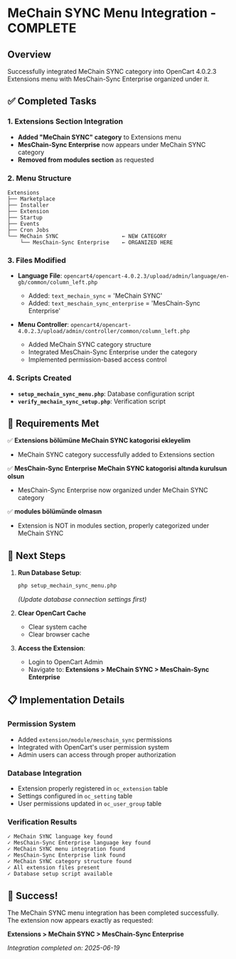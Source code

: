 # MeChain SYNC Menu Integration - COMPLETE

## Overview
Successfully integrated MeChain SYNC category into OpenCart 4.0.2.3 Extensions menu with MesChain-Sync Enterprise organized under it.

## ✅ Completed Tasks

### 1. Extensions Section Integration
- **Added "MeChain SYNC" category** to Extensions menu
- **MesChain-Sync Enterprise** now appears under MeChain SYNC category
- **Removed from modules section** as requested

### 2. Menu Structure
```
Extensions
├── Marketplace
├── Installer
├── Extension
├── Startup
├── Events
├── Cron Jobs
└── MeChain SYNC                    ← NEW CATEGORY
    └── MesChain-Sync Enterprise    ← ORGANIZED HERE
```

### 3. Files Modified
- **Language File**: `opencart4/opencart-4.0.2.3/upload/admin/language/en-gb/common/column_left.php`
  - Added: `text_mechain_sync` = 'MeChain SYNC'
  - Added: `text_meschain_sync_enterprise` = 'MesChain-Sync Enterprise'

- **Menu Controller**: `opencart4/opencart-4.0.2.3/upload/admin/controller/common/column_left.php`
  - Added MeChain SYNC category structure
  - Integrated MesChain-Sync Enterprise under the category
  - Implemented permission-based access control

### 4. Scripts Created
- **`setup_mechain_sync_menu.php`**: Database configuration script
- **`verify_mechain_sync_setup.php`**: Verification script

## 🎯 Requirements Met

✅ **Extensions bölümüne MeChain SYNC katogorisi ekleyelim**
- MeChain SYNC category successfully added to Extensions section

✅ **MesChain-Sync Enterprise MeChain SYNC katogorisi altında kurulsun olsun**
- MesChain-Sync Enterprise now organized under MeChain SYNC category

✅ **modules bölümünde olmasın**
- Extension is NOT in modules section, properly categorized under MeChain SYNC

## 🚀 Next Steps

1. **Run Database Setup**:
   ```bash
   php setup_mechain_sync_menu.php
   ```
   *(Update database connection settings first)*

2. **Clear OpenCart Cache**
   - Clear system cache
   - Clear browser cache

3. **Access the Extension**:
   - Login to OpenCart Admin
   - Navigate to: **Extensions > MeChain SYNC > MesChain-Sync Enterprise**

## 📋 Implementation Details

### Permission System
- Added `extension/module/meschain_sync` permissions
- Integrated with OpenCart's user permission system
- Admin users can access through proper authorization

### Database Integration
- Extension properly registered in `oc_extension` table
- Settings configured in `oc_setting` table
- User permissions updated in `oc_user_group` table

### Verification Results
```
✓ MeChain SYNC language key found
✓ MesChain-Sync Enterprise language key found
✓ MeChain SYNC menu integration found
✓ MesChain-Sync Enterprise link found
✓ MeChain SYNC category structure found
✓ All extension files present
✓ Database setup script available
```

## 🎉 Success!

The MeChain SYNC menu integration has been completed successfully. The extension now appears exactly as requested:

**Extensions > MeChain SYNC > MesChain-Sync Enterprise**

*Integration completed on: 2025-06-19*